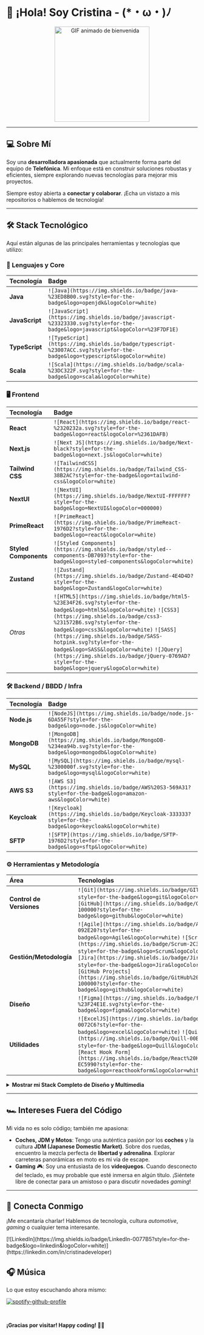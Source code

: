 <h1 align="left"><b>👋 ¡Hola! Soy Cristina - (*・ω・)ﾉ</b></h1>

<div align="center">
  <img src="https://media0.giphy.com/media/v1.Y2lkPTc5MGI3NjExM2RkNzgxMDc5MDljNjY2YzY1MTU5MGZlNTE5NDBjNzU5ZGY5MzMyZCZjdD1n/KxbHmvL3MGcctzlfdX/giphy.gif" alt="GIF animado de bienvenida" width="250" height="auto">
</div>

---

## 💻 Sobre Mí

Soy una **desarrolladora apasionada** que actualmente forma parte del equipo de **Telefónica**. Mi enfoque está en construir soluciones robustas y eficientes, siempre explorando nuevas tecnologías para mejorar mis proyectos.

Siempre estoy abierta a **conectar y colaborar**. ¡Echa un vistazo a mis repositorios o hablemos de tecnología!

---

## 🛠️ Stack Tecnológico

Aquí están algunas de las principales herramientas y tecnologías que utilizo:

### 🔧 Lenguajes y Core
| Tecnología | Badge |
| :--- | :--- |
| **Java** | `![Java](https://img.shields.io/badge/java-%23ED8B00.svg?style=for-the-badge&logo=openjdk&logoColor=white)` |
| **JavaScript** | `![JavaScript](https://img.shields.io/badge/javascript-%23323330.svg?style=for-the-badge&logo=javascript&logoColor=%23F7DF1E)` |
| **TypeScript** | `![TypeScript](https://img.shields.io/badge/typescript-%23007ACC.svg?style=for-the-badge&logo=typescript&logoColor=white)` |
| **Scala** | `![Scala](https://img.shields.io/badge/scala-%23DC322F.svg?style=for-the-badge&logo=scala&logoColor=white)` |

### 🖥️ Frontend
| Tecnología | Badge |
| :--- | :--- |
| **React** | `![React](https://img.shields.io/badge/react-%2320232a.svg?style=for-the-badge&logo=react&logoColor=%2361DAFB)` |
| **Next.js** | `![Next JS](https://img.shields.io/badge/Next-black?style=for-the-badge&logo=next.js&logoColor=white)` |
| **Tailwind CSS** | `![TailwindCSS](https://img.shields.io/badge/Tailwind_CSS-38B2AC?style=for-the-badge&logo=tailwind-css&logoColor=white)` |
| **NextUI** | `![NextUI](https://img.shields.io/badge/NextUI-FFFFFF?style=for-the-badge&logo=NextUI&logoColor=000000)` |
| **PrimeReact** | `![PrimeReact](https://img.shields.io/badge/PrimeReact-1976D2?style=for-the-badge&logo=react&logoColor=white)` |
| **Styled Components** | `![Styled Components](https://img.shields.io/badge/styled--components-DB7093?style=for-the-badge&logo=styled-components&logoColor=white)` |
| **Zustand** | `![Zustand](https://img.shields.io/badge/Zustand-4E4D4D?style=for-the-badge&logo=Zustand&logoColor=white)` |
| *Otras* | `![HTML5](https://img.shields.io/badge/html5-%23E34F26.svg?style=for-the-badge&logo=html5&logoColor=white)` `![CSS3](https://img.shields.io/badge/css3-%231572B6.svg?style=for-the-badge&logo=css3&logoColor=white)` `![SASS](https://img.shields.io/badge/SASS-hotpink.svg?style=for-the-badge&logo=SASS&logoColor=white)` `![JQuery](https://img.shields.io/badge/jQuery-0769AD?style=for-the-badge&logo=jquery&logoColor=white)` |

### 🛠️ Backend / BBDD / Infra
| Tecnología | Badge |
| :--- | :--- |
| **Node.js** | `![NodeJS](https://img.shields.io/badge/node.js-6DA55F?style=for-the-badge&logo=node.js&logoColor=white)` |
| **MongoDB** | `![MongoDB](https://img.shields.io/badge/MongoDB-%234ea94b.svg?style=for-the-badge&logo=mongodb&logoColor=white)` |
| **MySQL** | `![MySQL](https://img.shields.io/badge/mysql-%2300000f.svg?style=for-the-badge&logo=mysql&logoColor=white)` |
| **AWS S3** | `![AWS S3](https://img.shields.io/badge/AWS%20S3-569A31?style=for-the-badge&logo=amazon-aws&logoColor=white)` |
| **Keycloak** | `![Keycloak](https://img.shields.io/badge/Keycloak-333333?style=for-the-badge&logo=keycloak&logoColor=white)` |
| **SFTP** | `![SFTP](https://img.shields.io/badge/SFTP-1976D2?style=for-the-badge&logo=sftp&logoColor=white)` |

### ⚙️ Herramientas y Metodología
| Área | Tecnologías |
| :--- | :--- |
| **Control de Versiones** | `![Git](https://img.shields.io/badge/GIT-E44C30?style=for-the-badge&logo=git&logoColor=white)` `![GitHub](https://img.shields.io/badge/GitHub-100000?style=for-the-badge&logo=github&logoColor=white)` |
| **Gestión/Metodología** | `![Agile](https://img.shields.io/badge/Agile-092E20?style=for-the-badge&logo=Agile&logoColor=white)` `![Scrum](https://img.shields.io/badge/Scrum-2C3C4C?style=for-the-badge&logo=Scrum&logoColor=white)` `![Jira](https://img.shields.io/badge/Jira-0052CC?style=for-the-badge&logo=Jira&logoColor=white)` `![GitHub Projects](https://img.shields.io/badge/GitHub%20Projects-100000?style=for-the-badge&logo=github&logoColor=white)` |
| **Diseño** | `![Figma](https://img.shields.io/badge/figma-%23F24E1E.svg?style=for-the-badge&logo=figma&logoColor=white)` |
| **Utilidades** | `![ExcelJS](https://img.shields.io/badge/ExcelJS-0072C6?style=for-the-badge&logo=excel&logoColor=white)` `![Quill](https://img.shields.io/badge/Quill-00B2B2?style=for-the-badge&logo=Quill&logoColor=white)` `![React Hook Form](https://img.shields.io/badge/React%20Hook%20Form-EC5990?style=for-the-badge&logo=reacthookform&logoColor=white)` |

<details>
<summary><b>Mostrar mi Stack Completo de Diseño y Multimedia</b></summary>
<br>

`![Adobe](https://img.shields.io/badge/adobe-%23FF0000.svg?style=for-the-badge&logo=adobe&logoColor=white)` `![Adobe XD](https://img.shields.io/badge/Adobe%20XD-470137?style=for-the-badge&logo=Adobe%20XD&logoColor=#FF61F6)` `![Adobe Premiere Pro](https://img.shields.io/badge/Adobe%20Premiere%20Pro-9999FF.svg?style=for-the-badge&logo=Adobe%20Premiere%20Pro&logoColor=white)` `![Adobe Photoshop](https://img.shields.io/badge/adobe%20photoshop-%2331A8FF.svg?style=for-the-badge&logo=adobe%20photoshop&logoColor=white)` `![Adobe Lightroom Classic](https://img.shields.io/badge/Adobe%20Lightroom%20Classic-31A8FF.svg?style=for-the-badge&logo=Adobe%20Lightroom%20Classic&logoColor=white)` `![Adobe Lightroom](https://img.shields.io/badge/Adobe%20Lightroom-31A8FF.svg?style=for-the-badge&logo=Adobe%20Lightroom&logoColor=white)`
</details>

---

## 🏎️ Intereses Fuera del Código

Mi vida no es solo código; también me apasiona:

* **Coches, JDM y Motos**: Tengo una auténtica pasión por los **coches** y la cultura **JDM (Japanese Domestic Market)**. Sobre dos ruedas, encuentro la mezcla perfecta de **libertad y adrenalina**. Explorar carreteras panorámicas en moto es mi vía de escape.
* **Gaming** 🎮: Soy una entusiasta de los **videojuegos**. Cuando desconecto del teclado, es muy probable que esté inmersa en algún título. ¡Siéntete libre de conectar para un amistoso o para discutir novedades *gaming*!

---

## 🔗 Conecta Conmigo

¡Me encantaría charlar! Hablemos de tecnología, cultura *automotive*, *gaming* o cualquier tema interesante.

<p align="left">
  [![LinkedIn](https://img.shields.io/badge/LinkedIn-0077B5?style=for-the-badge&logo=linkedin&logoColor=white)](https://linkedin.com/in/cristinadeveloper)
</p>

## 🎧 Música

Lo que estoy escuchando ahora mismo:

[![spotify-github-profile](https://spotify-github-profile.vercel.app/api/view?uid=nagisekai&cover_image=true&theme=default&show_offline=false&background_color=121212&interchange=false&bar_color=9633cc&bar_color_cover=false)](https://github.com/kittinan/spotify-github-profile)

<br>

**¡Gracias por visitar! Happy coding! 🚀✨**

